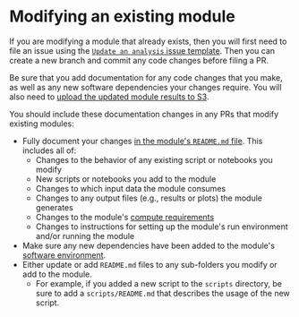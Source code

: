 # Modifying an existing module


If you are modifying a module that already exists, then you will first need to file an issue using the [`Update an analysis` issue template](../../communications-tools/github-issues/issue-templates.md#update-an-analysis).
Then you can create a new branch and commit any code changes before filing a PR.

Be sure that you add documentation for any code changes that you make, as well as any new software dependencies your changes require.
You will also need to [upload the updated module results to S3](../../software-platforms/aws/working-with-s3-buckets.md#syncing-your-results-to-s3).

You should include these documentation changes in any PRs that modify existing modules:

- Fully document your changes [in the module's `README.md` file](./documenting-analysis.md).
This includes all of:
    - Changes to the behavior of any existing script or notebooks you modify
    - New scripts or notebooks you add to the module
    - Changes to which input data the module consumes
    - Changes to any output files (e.g., results or plots) the module generates
    - Changes to the module's [compute requirements](./compute-requirements.md)
    - Changes to instructions for setting up the module's run environment and/or running the module
- Make sure any new dependencies have been added to the module's [software environment](../../ensuring-repro/managing-software/index.md).
- Either update or add `README.md` files to any sub-folders you modify or add to the module.
    - For example, if you added a new script to the `scripts` directory, be sure to add a `scripts/README.md` that describes the usage of the new script.
